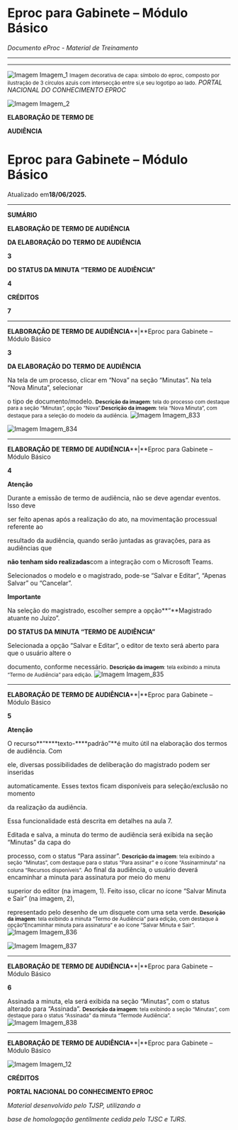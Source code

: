 # Eproc para Gabinete – Módulo Básico

*Documento eProc - Material de Treinamento*

---

---

![Imagem Imagem_1](../imgs/Imagem_1.png)
<small>Imagem decorativa de capa: símbolo do eproc, composto por ilustração de 3 círculos azuis com intersecção entre si,</small><small>e seu logotipo ao lado.</small>
*PORTAL NACIONAL DO CONHECIMENTO EPROC*

![Imagem Imagem_2](../imgs/Imagem_2.png)

**ELABORAÇÃO DE TERMO DE**

**AUDIÊNCIA**

# Eproc para Gabinete – Módulo Básico

Atualizado em**18/06/2025.**


---

**SUMÁRIO**

**ELABORAÇÃO DE TERMO DE AUDIÊNCIA**

**DA ELABORAÇÃO DO TERMO DE AUDIÊNCIA**

**3**

**DO STATUS DA MINUTA “TERMO DE AUDIÊNCIA”**

**4**

**CRÉDITOS**

**7**


---

**ELABORAÇÃO DE TERMO DE AUDIÊNCIA****|**Eproc para Gabinete – Módulo Básico

**3**

**DA ELABORAÇÃO DO TERMO DE AUDIÊNCIA**

Na tela de um processo, clicar em “Nova” na seção “Minutas”. Na tela “Nova Minuta”, selecionar

o tipo de documento/modelo.
<small>**Descrição da imagem**: tela do processo com destaque para a seção “Minutas”, opção “Nova”.</small><small>**Descrição da imagem**: tela “Nova Minuta”, com destaque para a seleção do modelo da audiência.</small>
![Imagem Imagem_833](../imgs/Imagem_833.png)

![Imagem Imagem_834](../imgs/Imagem_834.png)


---

**ELABORAÇÃO DE TERMO DE AUDIÊNCIA****|**Eproc para Gabinete – Módulo Básico

**4**

**Atenção**

Durante a emissão de termo de audiência, não se deve agendar eventos. Isso deve

ser feito apenas após a realização do ato, na movimentação processual referente ao

resultado da audiência, quando serão juntadas as gravações, para as audiências que

**não tenham sido realizadas**com a integração com o Microsoft Teams.

Selecionados o modelo e o magistrado, pode-se “Salvar e Editar”, “Apenas Salvar” ou “Cancelar”.

**Importante**

Na seleção do magistrado, escolher sempre a opção**“**Magistrado atuante no Juízo”.

**DO STATUS DA MINUTA “TERMO DE AUDIÊNCIA”**

Selecionada a opção “Salvar e Editar”, o editor de texto será aberto para que o usuário altere o

documento, conforme necessário.
<small>**Descrição da imagem**: tela exibindo a minuta “Termo de Audiência” para edição.</small>
![Imagem Imagem_835](../imgs/Imagem_835.png)


---

**ELABORAÇÃO DE TERMO DE AUDIÊNCIA****|**Eproc para Gabinete – Módulo Básico

**5**

**Atenção**

O recurso**“****texto-****padrão”**é muito útil na elaboração dos termos de audiência. Com

ele, diversas possibilidades de deliberação do magistrado podem ser inseridas

automaticamente. Esses textos ficam disponíveis para seleção/exclusão no momento

da realização da audiência.

Essa funcionalidade está descrita em detalhes na aula 7.

Editada e salva, a minuta do termo de audiência será exibida na seção “Minutas” da capa do

processo, com o status “Para assinar”.
<small>**Descrição da imagem**: tela exibindo a seção “Minutas”, com destaque para o status “Para assinar” e o ícone “Assinar</small><small>minuta” na coluna “Recursos disponíveis”.</small>
Ao final da audiência, o usuário deverá encaminhar a minuta para assinatura por meio do menu

superior do editor (na imagem, 1). Feito isso, clicar no ícone “Salvar Minuta e Sair” (na imagem, 2),

representado pelo desenho de um disquete com uma seta verde.
<small>**Descrição da imagem**: tela exibindo a minuta “Termo de Audiência” para edição, com destaque à opção</small><small>“Encaminhar minuta para assinatura” e ao ícone “Salvar Minuta e Sair”.</small>
![Imagem Imagem_836](../imgs/Imagem_836.png)

![Imagem Imagem_837](../imgs/Imagem_837.png)


---

**ELABORAÇÃO DE TERMO DE AUDIÊNCIA****|**Eproc para Gabinete – Módulo Básico

**6**

Assinada a minuta, ela será exibida na seção “Minutas”, com o status alterado para “Assinada”.
<small>**Descrição da imagem**: tela exibindo a seção “Minutas”, com destaque para o status “Assinada” da minuta “Termo</small><small>de Audiência”.</small>
![Imagem Imagem_838](../imgs/Imagem_838.png)


---

**ELABORAÇÃO DE TERMO DE AUDIÊNCIA****|**Eproc para Gabinete – Módulo Básico

![Imagem Imagem_12](../imgs/Imagem_12.png)

**CRÉDITOS**

**PORTAL NACIONAL DO CONHECIMENTO EPROC**

*Material desenvolvido pelo TJSP, utilizando a*

*base de homologação gentilmente cedida pelo TJSC e TJRS.*
